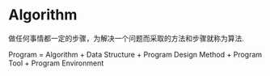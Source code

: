 # Algorithm

做任何事情都一定的步骤，为解决一个问题而采取的方法和步骤就称为算法.

Program = Algorithm + Data Structure + Program Design Method + Program Tool + Program Environment

